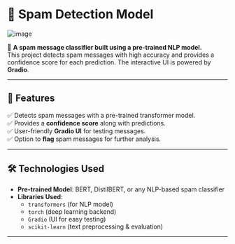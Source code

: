# 📧 Spam Detection Model  

![image](https://github.com/user-attachments/assets/94beaea6-e31b-461b-8528-180e7097151a)


🚀 **A spam message classifier built using a pre-trained NLP model.**  
This project detects spam messages with high accuracy and provides a confidence score for each prediction. The interactive UI is powered by **Gradio**.  

---

## 📌 Features  
✅ Detects spam messages with a pre-trained transformer model.  
✅ Provides a **confidence score** along with predictions.  
✅ User-friendly **Gradio UI** for testing messages.  
✅ Option to **flag** spam messages for further analysis.  

---

## 🛠️ Technologies Used  
- **Pre-trained Model**: BERT, DistilBERT, or any NLP-based spam classifier  
- **Libraries Used**:  
  - `transformers` (for NLP model)  
  - `torch` (deep learning backend)  
  - `Gradio` (UI for easy testing)  
  - `scikit-learn` (text preprocessing & evaluation)  

---


